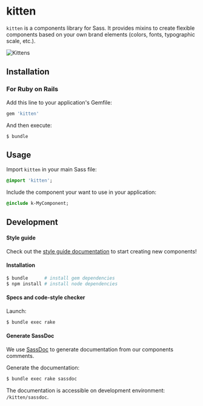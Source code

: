 # kitten

`kitten` is a components library for Sass. It provides mixins to create flexible components based on your own brand elements (colors, fonts, typographic scale, etc.).

![Kittens](http://i.imgur.com/EbGhfDH.gif)

## Installation

### For Ruby on Rails

Add this line to your application's Gemfile:

```ruby
gem 'kitten'
```
And then execute:

    $ bundle

## Usage

Import `kitten` in your main Sass file:

```sass
@import 'kitten';
```

Include the component your want to use in your application:
```sass
@include k-MyComponent;
```

## Development

#### Style guide

Check out the [style guide documentation](../../wiki/Style-guide) to start creating new components!

#### Installation

```sh
$ bundle      # install gem dependencies
$ npm install # install node dependencies
```

#### Specs and code-style checker

Launch:
```sh
$ bundle exec rake
```

#### Generate SassDoc

We use [SassDoc](http://sassdoc.com/) to generate documentation from our components comments.

Generate the documentation:
```sh
$ bundle exec rake sassdoc
```

The documentation is accessible on development environment: `/kitten/sassdoc`.
